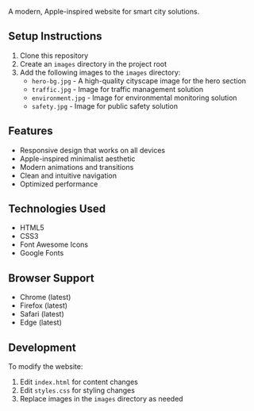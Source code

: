 
A modern, Apple-inspired website for smart city solutions.

## Setup Instructions

1. Clone this repository
2. Create an `images` directory in the project root
3. Add the following images to the `images` directory:
   - `hero-bg.jpg` - A high-quality cityscape image for the hero section
   - `traffic.jpg` - Image for traffic management solution
   - `environment.jpg` - Image for environmental monitoring solution
   - `safety.jpg` - Image for public safety solution

## Features

- Responsive design that works on all devices
- Apple-inspired minimalist aesthetic
- Modern animations and transitions
- Clean and intuitive navigation
- Optimized performance

## Technologies Used

- HTML5
- CSS3
- Font Awesome Icons
- Google Fonts

## Browser Support

- Chrome (latest)
- Firefox (latest)
- Safari (latest)
- Edge (latest)

## Development

To modify the website:

1. Edit `index.html` for content changes
2. Edit `styles.css` for styling changes
3. Replace images in the `images` directory as needed
